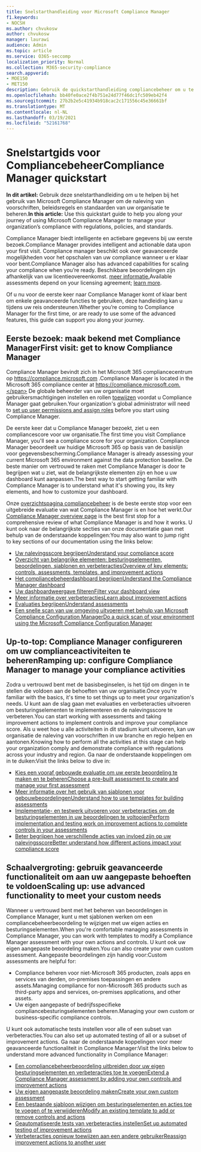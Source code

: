 ```yaml
---
title: Snelstarthandleiding voor Microsoft Compliance Manager
f1.keywords:
- NOCSH
ms.author: chvukosw
author: chvukosw
manager: laurawi
audience: Admin
ms.topic: article
ms.service: O365-seccomp
localization_priority: Normal
ms.collection: M365-security-compliance
search.appverid:
- MOE150
- MET150
description: Gebruik de quickstarthandleiding compliancebeheer om u te helpen bij het maken van kennis, het instellen en het gebruik van Compliance Manager.
ms.openlocfilehash: bb40fe0ace2f4b751e24d77f46dc1fc509eb42f4
ms.sourcegitcommit: 27b2b2e5c41934b918cac2c171556c45e36661bf
ms.translationtype: MT
ms.contentlocale: nl-NL
ms.lasthandoff: 03/19/2021
ms.locfileid: "52161768"
---
```

# <a name="compliance-manager-quickstart"></a><span data-ttu-id="30b56-103">Snelstartgids voor Compliancebeheer</span><span class="sxs-lookup"><span data-stu-id="30b56-103">Compliance Manager quickstart</span></span>

<span data-ttu-id="30b56-104">**In dit artikel:** Gebruik deze snelstarthandleiding om u te helpen bij het gebruik van Microsoft Compliance Manager om de naleving van voorschriften, beleidsregels en standaarden van uw organisatie te beheren.</span><span class="sxs-lookup"><span data-stu-id="30b56-104">**In this article:** Use this quickstart guide to help you along your journey of using Microsoft Compliance Manager to manage your organization’s compliance with regulations, policies, and standards.</span></span>

<span data-ttu-id="30b56-105">Compliance Manager biedt intelligente en actiebare gegevens bij uw eerste bezoek.</span><span class="sxs-lookup"><span data-stu-id="30b56-105">Compliance Manager provides intelligent and actionable data upon your first visit.</span></span> <span data-ttu-id="30b56-106">Compliance manager beschikt ook over geavanceerde mogelijkheden voor het opschalen van uw compliance wanneer u er klaar voor bent.</span><span class="sxs-lookup"><span data-stu-id="30b56-106">Compliance Manager also has advanced capabilities for scaling your compliance when you’re ready.</span></span> <span data-ttu-id="30b56-107">Beschikbare beoordelingen zijn afhankelijk van uw licentieovereenkomst. [meer informatie.](/office365/servicedescriptions/microsoft-365-service-descriptions/microsoft-365-tenantlevel-services-licensing-guidance/microsoft-365-security-compliance-licensing-guidance)</span><span class="sxs-lookup"><span data-stu-id="30b56-107">Available assessments depend on your licensing agreement; [learn more](/office365/servicedescriptions/microsoft-365-service-descriptions/microsoft-365-tenantlevel-services-licensing-guidance/microsoft-365-security-compliance-licensing-guidance).</span></span>

<span data-ttu-id="30b56-108">Of u nu voor de eerste keer naar Compliance Manager komt of klaar bent om enkele geavanceerde functies te gebruiken, deze handleiding kan u tijdens uw reis ondersteunen.</span><span class="sxs-lookup"><span data-stu-id="30b56-108">Whether you’re coming to Compliance Manager for the first time, or are ready to use some of the advanced features, this guide can support you along your journey.</span></span>

## <a name="first-visit-get-to-know-compliance-manager"></a><span data-ttu-id="30b56-109">Eerste bezoek: maak bekend met Compliance Manager</span><span class="sxs-lookup"><span data-stu-id="30b56-109">First visit: get to know Compliance Manager</span></span>

<span data-ttu-id="30b56-110">Compliance Manager bevindt zich in het Microsoft 365 compliancecentrum op https://compliance.microsoft.com .</span><span class="sxs-lookup"><span data-stu-id="30b56-110">Compliance Manager is located in the Microsoft 365 compliance center at https://compliance.microsoft.com.</span></span> <span data-ttu-id="30b56-111">De globale beheerder van uw organisatie moet gebruikersmachtigingen instellen en rollen [toewijzen](compliance-manager-setup.md#set-user-permissions-and-assign-roles) voordat u Compliance Manager gaat gebruiken.</span><span class="sxs-lookup"><span data-stu-id="30b56-111">Your organization's global administrator will need to [set up user permissions and assign roles](compliance-manager-setup.md#set-user-permissions-and-assign-roles) before you start using Compliance Manager.</span></span>

<span data-ttu-id="30b56-112">De eerste keer dat u Compliance Manager bezoekt, ziet u een compliancescore voor uw organisatie.</span><span class="sxs-lookup"><span data-stu-id="30b56-112">The first time you visit Compliance Manager, you'll see a compliance score for your organization.</span></span> <span data-ttu-id="30b56-113">Compliance Manager beoordeelt uw huidige Microsoft 365 op basis van de basislijn voor gegevensbescherming.</span><span class="sxs-lookup"><span data-stu-id="30b56-113">Compliance Manager is already assessing your current Microsoft 365 environment against the data protection baseline.</span></span> <span data-ttu-id="30b56-114">De beste manier om vertrouwd te raken met Compliance Manager is door te begrijpen wat u ziet, wat de belangrijkste elementen zijn en hoe u uw dashboard kunt aanpassen.</span><span class="sxs-lookup"><span data-stu-id="30b56-114">The best way to start getting familiar with Compliance Manager is to understand what it's showing you, its key elements, and how to customize your dashboard.</span></span>

<span data-ttu-id="30b56-115">Onze [overzichtspagina compliancebeheer](compliance-manager.md) is de beste eerste stop voor een uitgebreide evaluatie van wat Compliance Manager is en hoe het werkt.</span><span class="sxs-lookup"><span data-stu-id="30b56-115">Our [Compliance Manager overview page](compliance-manager.md) is the best first stop for a comprehensive review of what Compliance Manager is and how it works.</span></span> <span data-ttu-id="30b56-116">U kunt ook naar de belangrijkste secties van onze documentatie gaan met behulp van de onderstaande koppelingen:</span><span class="sxs-lookup"><span data-stu-id="30b56-116">You may also want to jump right to key sections of our documentation using the links below:</span></span>

- [<span data-ttu-id="30b56-117">Uw nalevingsscore begrijpen</span><span class="sxs-lookup"><span data-stu-id="30b56-117">Understand your compliance score</span></span>](compliance-manager.md#understanding-your-compliance-score)
- [<span data-ttu-id="30b56-118">Overzicht van belangrijke elementen: besturingselementen, beoordelingen, sjablonen en verbeteracties</span><span class="sxs-lookup"><span data-stu-id="30b56-118">Overview of key elements: controls, assessments, templates, and improvement actions</span></span>](compliance-manager.md#key-elements-controls-assessments-templates-improvement-actions)
- [<span data-ttu-id="30b56-119">Het compliancebeheerdashboard begrijpen</span><span class="sxs-lookup"><span data-stu-id="30b56-119">Understand the Compliance Manager dashboard</span></span>](compliance-manager-setup.md#understand-the-compliance-manager-dashboard)
- [<span data-ttu-id="30b56-120">Uw dashboardweergave filteren</span><span class="sxs-lookup"><span data-stu-id="30b56-120">Filter your dashboard view</span></span>](compliance-manager-setup.md#filtering-your-dashboard-view)
- [<span data-ttu-id="30b56-121">Meer informatie over verbeteracties</span><span class="sxs-lookup"><span data-stu-id="30b56-121">Learn about improvement actions</span></span>](compliance-manager-setup.md#improvement-actions-page)
- [<span data-ttu-id="30b56-122">Evaluaties begrijpen</span><span class="sxs-lookup"><span data-stu-id="30b56-122">Understand assessments</span></span>](compliance-manager.md#assessments)
- [<span data-ttu-id="30b56-123">Een snelle scan van uw omgeving uitvoeren met behulp van Microsoft Compliance Configuration Manager</span><span class="sxs-lookup"><span data-stu-id="30b56-123">Do a quick scan of your environment using the Microsoft Compliance Configuration Manager</span></span>](compliance-manager-mcca.md)

## <a name="ramping-up-configure-compliance-manager-to-manage-your-compliance-activities"></a><span data-ttu-id="30b56-124">Up-to-top: Compliance Manager configureren om uw complianceactiviteiten te beheren</span><span class="sxs-lookup"><span data-stu-id="30b56-124">Ramping up: configure Compliance Manager to manage your compliance activities</span></span>

<span data-ttu-id="30b56-125">Zodra u vertrouwd bent met de basisbeginselen, is het tijd om dingen in te stellen die voldoen aan de behoeften van uw organisatie.</span><span class="sxs-lookup"><span data-stu-id="30b56-125">Once you're familiar with the basics, it's time to set things up to meet your organization's needs.</span></span> <span data-ttu-id="30b56-126">U kunt aan de slag gaan met evaluaties en verbeteracties uitvoeren om besturingselementen te implementeren en de nalevingsscore te verbeteren.</span><span class="sxs-lookup"><span data-stu-id="30b56-126">You can start working with assessments and taking improvement actions to implement controls and improve your compliance score.</span></span> <span data-ttu-id="30b56-127">Als u weet hoe u alle activiteiten in dit stadium kunt uitvoeren, kan uw organisatie de naleving van voorschriften in uw branche en regio helpen en aantonen.</span><span class="sxs-lookup"><span data-stu-id="30b56-127">Knowing how to perform all the activities at this stage can help your organization comply and demonstrate compliance with regulations across your industry and region.</span></span> <span data-ttu-id="30b56-128">Ga naar de onderstaande koppelingen om in te duiken:</span><span class="sxs-lookup"><span data-stu-id="30b56-128">Visit the links below to dive in:</span></span>

- [<span data-ttu-id="30b56-129">Kies een vooraf gebouwde evaluatie om uw eerste beoordeling te maken en te beheren</span><span class="sxs-lookup"><span data-stu-id="30b56-129">Choose a pre-built assessment to create and manage your first assessment</span></span>](compliance-manager-assessments.md)
- [<span data-ttu-id="30b56-130">Meer informatie over het gebruik van sjablonen voor gebouwbeoordelingen</span><span class="sxs-lookup"><span data-stu-id="30b56-130">Understand how to use templates for building assessments</span></span>](compliance-manager-templates.md)
- [<span data-ttu-id="30b56-131">Implementatie- en testwerk uitvoeren voor verbeteracties om de besturingselementen in uw beoordelingen te voltooien</span><span class="sxs-lookup"><span data-stu-id="30b56-131">Perform implementation and testing work on improvement actions to complete controls in your assessments</span></span>](compliance-manager-improvement-actions.md)
- [<span data-ttu-id="30b56-132">Beter begrijpen hoe verschillende acties van invloed zijn op uw nalevingsscore</span><span class="sxs-lookup"><span data-stu-id="30b56-132">Better understand how different actions impact your compliance score</span></span>](compliance-score-calculation.md)

## <a name="scaling-up-use-advanced-functionality-to-meet-your-custom-needs"></a><span data-ttu-id="30b56-133">Schaalvergroting: gebruik geavanceerde functionaliteit om aan uw aangepaste behoeften te voldoen</span><span class="sxs-lookup"><span data-stu-id="30b56-133">Scaling up: use advanced functionality to meet your custom needs</span></span>

<span data-ttu-id="30b56-134">Wanneer u vertrouwd bent met het beheren van beoordelingen in Compliance Manager, kunt u met sjablonen werken om een compliancebeheerbeoordeling te wijzigen met uw eigen acties en besturingselementen.</span><span class="sxs-lookup"><span data-stu-id="30b56-134">When you're comfortable managing assessments in Compliance Manager, you can work with templates to modify a Compliance Manager assessment with your own actions and controls.</span></span> <span data-ttu-id="30b56-135">U kunt ook uw eigen aangepaste beoordeling maken.</span><span class="sxs-lookup"><span data-stu-id="30b56-135">You can also create your own custom assessment.</span></span> <span data-ttu-id="30b56-136">Aangepaste beoordelingen zijn handig voor:</span><span class="sxs-lookup"><span data-stu-id="30b56-136">Custom assessments are helpful for:</span></span>

- <span data-ttu-id="30b56-137">Compliance beheren voor niet-Microsoft 365 producten, zoals apps en services van derden, on-premises toepassingen en andere assets.</span><span class="sxs-lookup"><span data-stu-id="30b56-137">Managing compliance for non-Microsoft 365 products such as third-party apps and  services, on-premises applications, and other assets.</span></span>
- <span data-ttu-id="30b56-138">Uw eigen aangepaste of bedrijfsspecifieke compliancebesturingselementen beheren.</span><span class="sxs-lookup"><span data-stu-id="30b56-138">Managing your own custom or business-specific compliance controls.</span></span>

<span data-ttu-id="30b56-139">U kunt ook automatische tests instellen voor alle of een subset van verbeteracties.</span><span class="sxs-lookup"><span data-stu-id="30b56-139">You can also set up automated testing of all or a subset of improvement actions.</span></span> <span data-ttu-id="30b56-140">Ga naar de onderstaande koppelingen voor meer geavanceerde functionaliteit in Compliance Manager:</span><span class="sxs-lookup"><span data-stu-id="30b56-140">Visit the links below to understand more advanced functionality in Compliance Manager:</span></span>

- [<span data-ttu-id="30b56-141">Een compliancebeheerbeoordeling uitbreiden door uw eigen besturingselementen en verbeteracties toe te voegen</span><span class="sxs-lookup"><span data-stu-id="30b56-141">Extend a Compliance Manager assessment by adding your own controls and improvement actions</span></span>](compliance-manager-assessments.md#extend-a-pre-built-assessment)
- [<span data-ttu-id="30b56-142">Uw eigen aangepaste beoordeling maken</span><span class="sxs-lookup"><span data-stu-id="30b56-142">Create your own custom assessment</span></span>](compliance-manager-assessments.md#create-your-own-custom-assessment)
- [<span data-ttu-id="30b56-143">Een bestaande sjabloon wijzigen om besturingselementen en acties toe te voegen of te verwijderen</span><span class="sxs-lookup"><span data-stu-id="30b56-143">Modify an existing template to add or remove controls and actions</span></span>](compliance-manager-templates.md#modify-a-template)
- [<span data-ttu-id="30b56-144">Geautomatiseerde tests van verbeteracties instellen</span><span class="sxs-lookup"><span data-stu-id="30b56-144">Set up automated testing of improvement actions</span></span>](compliance-manager-setup.md#set-up-automated-testing)
- [<span data-ttu-id="30b56-145">Verbeteracties opnieuw toewijzen aan een andere gebruiker</span><span class="sxs-lookup"><span data-stu-id="30b56-145">Reassign improvement actions to another user</span></span>](compliance-manager-setup.md#reassign-improvement-actions-to-another-user)
